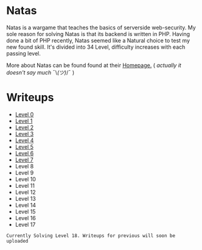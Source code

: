 # Natas

Natas is a wargame that teaches the basics of serverside web-security. My sole reason for solving Natas is that its backend is written in PHP. Having done a bit of PHP recently, Natas seemed like a Natural choice to test my new found skill. It's divided into 34 Level, difficulty increases with each passing level.

More about Natas can be found found at their [Homepage.](https://overthewire.org/wargames/natas/) ( _actually it doesn't say much_ ¯\\_(ツ)_/¯ )

# Writeups
- [Level 0](./Level0.md)
- [Level 1](./Level1.md) 
- [Level 2](./Level2.md)
- [Level 3](./Level3.md)
- [Level 4](./Level4.md)
- [Level 5](./Level5.md)
- [Level 6](./Level6.md)
- [Level 7](./Level7.md)
- Level 8
- Level 9
- Level 10
- Level 11
- Level 12
- Level 13
- Level 14
- Level 15
- Level 16
- Level 17

```
Currently Solving Level 18. Writeups for previous will soon be uploaded
```
